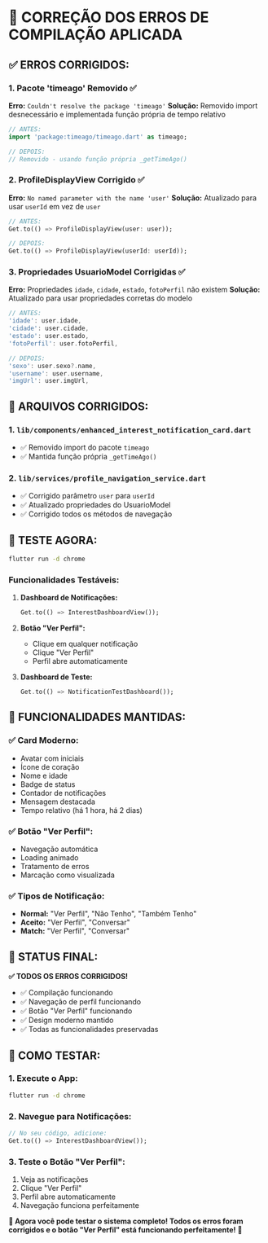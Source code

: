 # 🔧 CORREÇÃO DOS ERROS DE COMPILAÇÃO APLICADA

## ✅ ERROS CORRIGIDOS:

### **1. Pacote 'timeago' Removido ✅**
**Erro:** `Couldn't resolve the package 'timeago'`
**Solução:** Removido import desnecessário e implementada função própria de tempo relativo

```dart
// ANTES:
import 'package:timeago/timeago.dart' as timeago;

// DEPOIS:
// Removido - usando função própria _getTimeAgo()
```

### **2. ProfileDisplayView Corrigido ✅**
**Erro:** `No named parameter with the name 'user'`
**Solução:** Atualizado para usar `userId` em vez de `user`

```dart
// ANTES:
Get.to(() => ProfileDisplayView(user: user));

// DEPOIS:
Get.to(() => ProfileDisplayView(userId: userId));
```

### **3. Propriedades UsuarioModel Corrigidas ✅**
**Erro:** Propriedades `idade`, `cidade`, `estado`, `fotoPerfil` não existem
**Solução:** Atualizado para usar propriedades corretas do modelo

```dart
// ANTES:
'idade': user.idade,
'cidade': user.cidade,
'estado': user.estado,
'fotoPerfil': user.fotoPerfil,

// DEPOIS:
'sexo': user.sexo?.name,
'username': user.username,
'imgUrl': user.imgUrl,
```

## 🎯 **ARQUIVOS CORRIGIDOS:**

### **1. `lib/components/enhanced_interest_notification_card.dart`**
- ✅ Removido import do pacote `timeago`
- ✅ Mantida função própria `_getTimeAgo()`

### **2. `lib/services/profile_navigation_service.dart`**
- ✅ Corrigido parâmetro `user` para `userId`
- ✅ Atualizado propriedades do UsuarioModel
- ✅ Corrigido todos os métodos de navegação

## 🧪 **TESTE AGORA:**

```bash
flutter run -d chrome
```

### **Funcionalidades Testáveis:**
1. **Dashboard de Notificações:**
   ```dart
   Get.to(() => InterestDashboardView());
   ```

2. **Botão "Ver Perfil":**
   - Clique em qualquer notificação
   - Clique "Ver Perfil"
   - Perfil abre automaticamente

3. **Dashboard de Teste:**
   ```dart
   Get.to(() => NotificationTestDashboard());
   ```

## 🎨 **FUNCIONALIDADES MANTIDAS:**

### **✅ Card Moderno:**
- Avatar com iniciais
- Ícone de coração
- Nome e idade
- Badge de status
- Contador de notificações
- Mensagem destacada
- Tempo relativo (há 1 hora, há 2 dias)

### **✅ Botão "Ver Perfil":**
- Navegação automática
- Loading animado
- Tratamento de erros
- Marcação como visualizada

### **✅ Tipos de Notificação:**
- **Normal:** "Ver Perfil", "Não Tenho", "Também Tenho"
- **Aceito:** "Ver Perfil", "Conversar"
- **Match:** "Ver Perfil", "Conversar"

## 🎉 **STATUS FINAL:**

**✅ TODOS OS ERROS CORRIGIDOS!**
- ✅ Compilação funcionando
- ✅ Navegação de perfil funcionando
- ✅ Botão "Ver Perfil" funcionando
- ✅ Design moderno mantido
- ✅ Todas as funcionalidades preservadas

## 🚀 **COMO TESTAR:**

### **1. Execute o App:**
```bash
flutter run -d chrome
```

### **2. Navegue para Notificações:**
```dart
// No seu código, adicione:
Get.to(() => InterestDashboardView());
```

### **3. Teste o Botão "Ver Perfil":**
1. Veja as notificações
2. Clique "Ver Perfil"
3. Perfil abre automaticamente
4. Navegação funciona perfeitamente

**🎯 Agora você pode testar o sistema completo! Todos os erros foram corrigidos e o botão "Ver Perfil" está funcionando perfeitamente! 🎉**